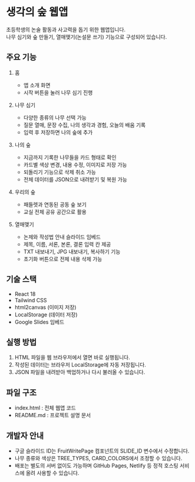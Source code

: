 # 생각의 숲 웹앱

초등학생의 논술 활동과 사고력을 돕기 위한 웹앱입니다.  
나무 심기와 숲 만들기, 열매맺기(논설문 쓰기) 기능으로 구성되어 있습니다.

## 주요 기능

1. 홈
   - 앱 소개 화면
   - 시작 버튼을 눌러 나무 심기 진행

2. 나무 심기
   - 다양한 종류의 나무 선택 가능
   - 질문 열매, 문장 수집, 나의 생각과 경험, 오늘의 배움 기록
   - 입력 후 저장하면 나의 숲에 추가

3. 나의 숲
   - 지금까지 기록한 나무들을 카드 형태로 확인
   - 카드별 색상 변경, 내용 수정, 이미지로 저장 가능
   - 되돌리기 기능으로 삭제 취소 가능
   - 전체 데이터를 JSON으로 내려받기 및 복원 가능

4. 우리의 숲
   - 패들렛과 연동된 공동 숲 보기
   - 교실 전체 공유 공간으로 활용

5. 열매맺기
   - 논제와 작성법 안내 슬라이드 임베드
   - 제목, 이름, 서론, 본론, 결론 입력 칸 제공
   - TXT 내보내기, JPG 내보내기, 복사하기 기능
   - 초기화 버튼으로 전체 내용 삭제 가능

## 기술 스택

- React 18
- Tailwind CSS
- html2canvas (이미지 저장)
- LocalStorage (데이터 저장)
- Google Slides 임베드

## 실행 방법

1. HTML 파일을 웹 브라우저에서 열면 바로 실행됩니다.
2. 작성된 데이터는 브라우저 LocalStorage에 자동 저장됩니다.
3. JSON 파일을 내려받아 백업하거나 다시 불러올 수 있습니다.

## 파일 구조

- index.html : 전체 웹앱 코드
- README.md : 프로젝트 설명 문서

## 개발자 안내

- 구글 슬라이드 ID는 FruitWritePage 컴포넌트의 SLIDE_ID 변수에서 수정합니다.
- 나무 종류와 색상은 TREE_TYPES, CARD_COLORS에서 조정할 수 있습니다.
- 배포는 별도의 서버 없이도 가능하며 GitHub Pages, Netlify 등 정적 호스팅 서비스에 올려 사용할 수 있습니다.
